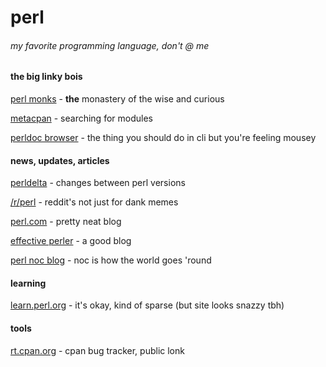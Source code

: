 # perl

###### my favorite programming language, don't @ me

#### the big linky bois

[perl monks](https://perlmonks.org/) - **the** monastery of the wise and
curious

[metacpan](https://metacpan.org/) - searching for modules

[perldoc browser](https://perldoc.perl.org/) - the thing you should do
in cli but you're feeling mousey

#### news, updates, articles

[perldelta](https://perldoc.pl/perl#History) - changes between perl
versions

[/r/perl](https://www.reddit.com/r/perl/) - reddit's not just for dank
memes

[perl.com](https://www.perl.com/) - pretty neat blog

[effective perler](https://www.effectiveperlprogramming.com/) - a good
blog

[perl noc blog](https://log.perl.org/) - noc is how the world goes
'round

#### learning

[learn.perl.org](https://learn.perl.org/) - it's okay, kind of sparse
(but site looks snazzy tbh)

#### tools

[rt.cpan.org](https://rt.cpan.org/Public/) - cpan bug tracker, public
lonk
